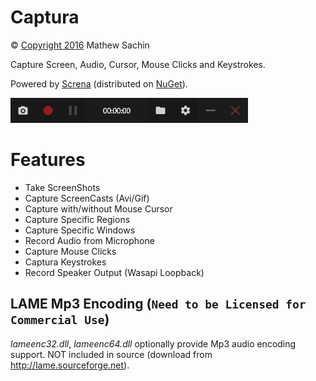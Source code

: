 # Captura
&copy; [Copyright 2016](LICENSE.md) Mathew Sachin

Capture Screen, Audio, Cursor, Mouse Clicks and Keystrokes.

Powered by [Screna](https://github.com/MathewSachin/Screna) (distributed on [NuGet](http://nuget.org/packages/Screna)).

![ScreenShot](ScreenShot.png)

# Features
- Take ScreenShots
- Capture ScreenCasts (Avi/Gif)
- Capture with/without Mouse Cursor
- Capture Specific Regions
- Capture Specific Windows
- Record Audio from Microphone
- Capture Mouse Clicks
- Captura Keystrokes
- Record Speaker Output (Wasapi Loopback)

## LAME Mp3 Encoding (`Need to be Licensed for Commercial Use`)
_lameenc32.dll_, _lameenc64.dll_ optionally provide Mp3 audio encoding support.
NOT included in source (download from http://lame.sourceforge.net).